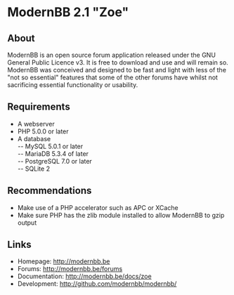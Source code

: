 ModernBB 2.1 "Zoe"
==================

## About
ModernBB is an open source forum application released under the GNU General Public Licence v3. It is free to download and use and will remain so. ModernBB was conceived and designed to be fast and light with less of the "not so essential" features that some of the other forums have whilst not sacrificing essential functionality or usability.

## Requirements
 - A webserver
 - PHP 5.0.0 or later
 - A database <br />
 -- MySQL 5.0.1 or later <br />
 -- MariaDB 5.3.4 of later <br />
 -- PostgreSQL 7.0 or later <br />
 -- SQLite 2

## Recommendations
 - Make use of a PHP accelerator such as APC or XCache
 - Make sure PHP has the zlib module installed to allow ModernBB to gzip output

## Links
 - Homepage: http://modernbb.be
 - Forums: http://modernbb.be/forums
 - Documentation: http://modernbb.be/docs/zoe
 - Development: http://github.com/modernbb/modernbb/
